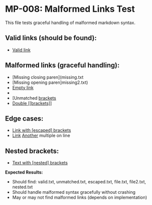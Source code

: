 # MP-008: Malformed Links Test

This file tests graceful handling of malformed markdown syntax.

## Valid links (should be found):
- [Valid link](valid.txt)

## Malformed links (graceful handling):
- [Missing closing paren](missing.txt
- [Missing opening paren]missing2.txt)
- [Empty link]()
- [](empty-text.txt)
- [Unmatched [brackets](unmatched.txt)
- [Double [[brackets]]](double.txt)

## Edge cases:
- [Link with \[escaped\] brackets](escaped.txt)
- [Link](file.txt) [Another](file2.txt) multiple on line

## Nested brackets:
- [Text with [nested] brackets](nested.txt)

**Expected Results:**
- Should find: valid.txt, unmatched.txt, escaped.txt, file.txt, file2.txt, nested.txt
- Should handle malformed syntax gracefully without crashing
- May or may not find malformed links (depends on implementation)
